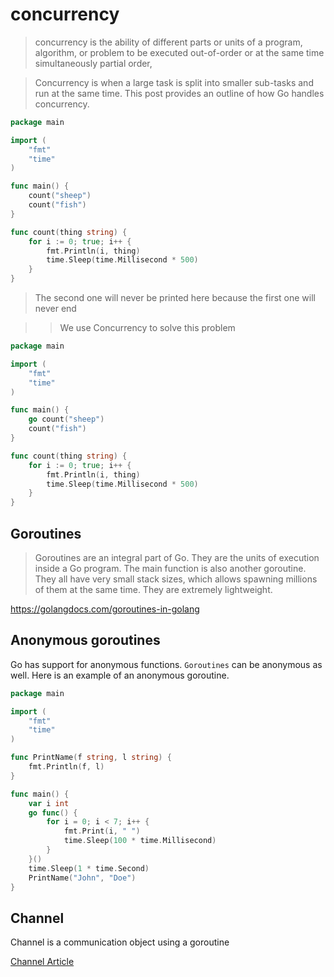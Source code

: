 # concurrency

> concurrency is the ability of different parts or units of a program, algorithm, or problem to be executed out-of-order or at the same time simultaneously partial order,

> Concurrency is when a large task is split into smaller sub-tasks and run at the same time. This post provides an outline of how Go handles concurrency.

```go
package main

import (
	"fmt"
	"time"
)

func main() {
	count("sheep")
	count("fish")
}

func count(thing string) {
	for i := 0; true; i++ {
		fmt.Println(i, thing)
		time.Sleep(time.Millisecond * 500)
	}
}

```

> The second one will never be printed here because the first one will never end

> > We use Concurrency to solve this problem

```go
package main

import (
	"fmt"
	"time"
)

func main() {
	go count("sheep")
	count("fish")
}

func count(thing string) {
	for i := 0; true; i++ {
		fmt.Println(i, thing)
		time.Sleep(time.Millisecond * 500)
	}
}

```

## Goroutines

> Goroutines are an integral part of Go. They are the units of execution inside a Go program. The main function is also another goroutine. They all have very small stack sizes, which allows spawning millions of them at the same time. They are extremely lightweight.

https://golangdocs.com/goroutines-in-golang

## Anonymous goroutines

Go has support for anonymous functions. `Goroutines` can be anonymous as well. Here is an example of an anonymous goroutine.

```go
package main

import (
    "fmt"
    "time"
)

func PrintName(f string, l string) {
    fmt.Println(f, l)
}

func main() {
    var i int
    go func() {
        for i = 0; i < 7; i++ {
            fmt.Print(i, " ")
            time.Sleep(100 * time.Millisecond)
        }
    }()
    time.Sleep(1 * time.Second)
    PrintName("John", "Doe")
}
```

## Channel

Channel is a communication object using a goroutine

[Channel Article](https://go101.org/article/channel.html)
